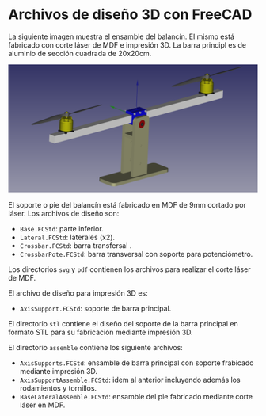 # Archivos de diseño 3D con FreeCAD

La siguiente imagen muestra el ensamble del balancín. El mismo está fabricado con corte láser de MDF e impresión 3D. La barra principl es de aluminio de sección cuadrada de 20x20cm.

![Ensamble01](img/Ensamble01.png)

El soporte o pie del balancín está fabricado en MDF de 9mm cortado por láser. Los archivos de diseño son:
 * `Base.FCStd`: parte inferior.
 * `Lateral.FCStd`: laterales (x2).
 * `Crossbar.FCStd`: barra transfersal .
 * `CrossbarPote.FCStd`: barra transversal con soporte para potenciómetro.

Los directorios `svg` y `pdf` contienen los archivos para realizar el corte láser de MDF.

El archivo de diseño para impresión 3D es:
 * `AxisSupport.FCStd`: soporte de barra principal.

El directorio `stl` contiene el diseño del soporte de la barra principal en formato STL para su fabricación mediante impresión 3D.

El directorio `assemble` contiene los siguiente archivos:
 * `AxisSupports.FCStd`: ensamble de barra principal con soporte frabicado mediante impresión 3D.
 * `AxisSupportAssemble.FCStd`: idem al anterior incluyendo además los rodamientos y tornillos.
 * `BaseLateralAssemble.FCStd`: ensamble del pie fabricado mediante corte láser en MDF.
